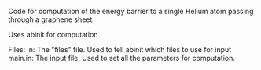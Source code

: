 Code for computation of the energy barrier to a single Helium atom passing through a graphene sheet

Uses abinit for computation

Files: 
    in: The "files" file. Used to tell abinit which files to use for input
    main.in: The input file. Used to set all the parameters for computation.
